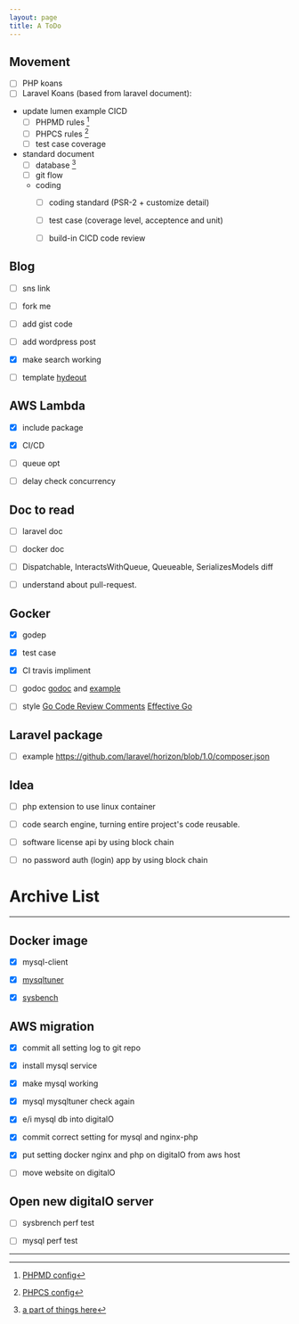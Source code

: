 ```yaml
---
layout: page
title: A ToDo
---
```


## Movement
- [ ] PHP koans
- [ ] Laravel Koans (based from laravel document): 
- update lumen example CICD
  - [ ] PHPMD rules [^1]
  - [ ] PHPCS rules [^2]
  - [ ] test case coverage
- standard document
  - [ ] database [^3]
  - [ ] git flow
  - coding
    - [ ] coding standard (PSR-2 + customize detail)
    - [ ] test case (coverage level, acceptence and unit)
    - [ ] build-in CICD code review 


[^1]: [PHPMD config](https://phpmd.org/rules/codesize.html)
[^2]: [PHPCS config](http://edorian.github.io/php-coding-standard-generator/#phpcs)
[^3]: [a part of things here](http://www.laravelbestpractices.com/#from_the_source)


## Blog
- [ ] sns link
- [ ] fork me
- [ ] add gist code
- [ ] add wordpress post
- [x] make search working
- [ ] template [hydeout](https://github.com/fongandrew/hydeout)


## AWS Lambda
- [x] include package
- [x] CI/CD
- [ ] queue opt
- [ ] delay check concurrency



## Doc to read
- [ ] laravel doc
- [ ] docker doc
- [ ] Dispatchable, InteractsWithQueue, Queueable, SerializesModels diff
- [ ] understand about pull-request. 


## Gocker
- [x] godep 
- [x] test case
- [x] CI travis impliment 
- [ ] godoc [godoc](https://blog.golang.org/godoc-documenting-go-code) and [example](https://godoc.org/github.com/sirupsen/logrus)
- [ ] style [Go Code Review Comments](https://github.com/golang/go/wiki/CodeReviewComments) [Effective Go](https://golang.org/doc/effective_go.html)


## Laravel package
- [ ] example https://github.com/laravel/horizon/blob/1.0/composer.json

## Idea
- [ ] php extension to use linux container 
- [ ] code search engine, turning entire project's code reusable.
- [ ] software license api by using block chain
- [ ] no password auth (login) app by using block chain





# Archive List
--- 

## Docker image
 - [x] mysql-client
 - [x] [mysqltuner](https://github.com/owski/docker-mysqltuner/blob/master/Dockerfile)
 - [x] [sysbench](https://github.com/tjakobsson/sysbench/blob/master/Dockerfile)


## AWS migration
- [x] commit all setting log to git repo
- [x] install mysql service
- [x] make mysql working
- [x] mysql mysqltuner check again
- [x] e/i mysql db into digitalO
- [x] commit correct setting for mysql and nginx-php
- [x] put setting docker nginx and php on digitalO from aws host
- [ ] move website on digitalO


## Open new digitalO server
- [ ] sysbrench perf test
- [ ] mysql perf test


---

